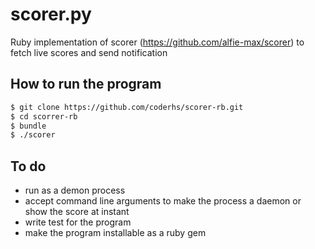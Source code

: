 # scorer.py

Ruby implementation of scorer (https://github.com/alfie-max/scorer) to fetch live scores and send notification

## How to run the program

```sh
$ git clone https://github.com/coderhs/scorer-rb.git
$ cd scorrer-rb
$ bundle
$ ./scorer
```


## To do

* run as a demon process
* accept command line arguments to make the process a daemon or show the score at instant
* write test for the program
* make the program installable as a ruby gem